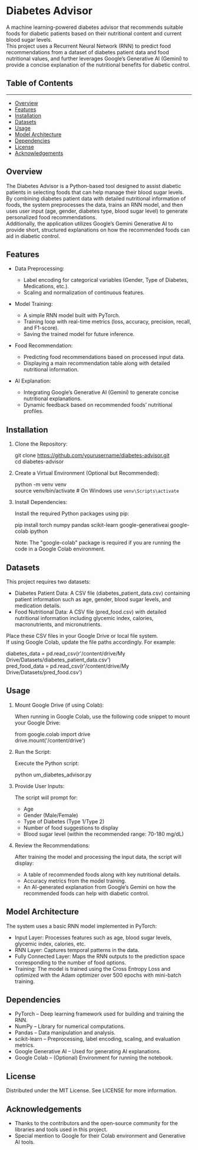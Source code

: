 Diabetes Advisor
================

A machine learning-powered diabetes advisor that recommends suitable foods for diabetic patients based on their nutritional content and current blood sugar levels.  
This project uses a Recurrent Neural Network (RNN) to predict food recommendations from a dataset of diabetes patient data and food nutritional values, and further leverages Google’s Generative AI (Gemini) to provide a concise explanation of the nutritional benefits for diabetic control.

## Table of Contents  
-----------------  
- [Overview](#overview)  
- [Features](#features)  
- [Installation](#installation)  
- [Datasets](#datasets)  
- [Usage](#usage)  
- [Model Architecture](#model-architecture)  
- [Dependencies](#dependencies)  
- [License](#license)  
- [Acknowledgements](#acknowledgements)  
  
Overview
--------
The Diabetes Advisor is a Python-based tool designed to assist diabetic patients in selecting foods that can help manage their blood sugar levels.  
By combining diabetes patient data with detailed nutritional information of foods, the system preprocesses the data, trains an RNN model, and then uses user input (age, gender, diabetes type, blood sugar level) to generate personalized food recommendations.  
Additionally, the application utilizes Google’s Gemini Generative AI to provide short, structured explanations on how the recommended foods can aid in diabetic control.

Features
--------
- Data Preprocessing:  
  - Label encoding for categorical variables (Gender, Type of Diabetes, Medications, etc.).  
  - Scaling and normalization of continuous features.

- Model Training:  
  - A simple RNN model built with PyTorch.  
  - Training loop with real-time metrics (loss, accuracy, precision, recall, and F1-score).  
  - Saving the trained model for future inference.

- Food Recommendation:  
  - Predicting food recommendations based on processed input data.  
  - Displaying a main recommendation table along with detailed nutritional information.

- AI Explanation:  
  - Integrating Google’s Generative AI (Gemini) to generate concise nutritional explanations.  
  - Dynamic feedback based on recommended foods’ nutritional profiles.

Installation
------------
1. Clone the Repository:  

   git clone https://github.com/yourusername/diabetes-advisor.git  
   cd diabetes-advisor

2. Create a Virtual Environment (Optional but Recommended):

   python -m venv venv  
   source venv/bin/activate   # On Windows use `venv\Scripts\activate`

3. Install Dependencies:

   Install the required Python packages using pip:

   pip install torch numpy pandas scikit-learn google-generativeai google-colab ipython

   Note: The "google-colab" package is required if you are running the code in a Google Colab environment.

Datasets
--------
This project requires two datasets:  
- Diabetes Patient Data: A CSV file (diabetes_patient_data.csv) containing patient information such as age, gender, blood sugar levels, and medication details.  
- Food Nutritional Data: A CSV file (pred_food.csv) with detailed nutritional information including glycemic index, calories, macronutrients, and micronutrients.

Place these CSV files in your Google Drive or local file system.  
If using Google Colab, update the file paths accordingly. For example:  

   diabetes_data = pd.read_csv(r'/content/drive/My Drive/Datasets/diabetes_patient_data.csv')  
   pred_food_data = pd.read_csv(r'/content/drive/My Drive/Datasets/pred_food.csv')

Usage
-----
1. Mount Google Drive (if using Colab):

   When running in Google Colab, use the following code snippet to mount your Google Drive:

   from google.colab import drive  
   drive.mount('/content/drive')

2. Run the Script:

   Execute the Python script:

   python um_diabetes_advisor.py

3. Provide User Inputs:

   The script will prompt for:
   - Age  
   - Gender (Male/Female)  
   - Type of Diabetes (Type 1/Type 2)  
   - Number of food suggestions to display  
   - Blood sugar level (within the recommended range: 70-180 mg/dL)

4. Review the Recommendations:

   After training the model and processing the input data, the script will display:
   - A table of recommended foods along with key nutritional details.  
   - Accuracy metrics from the model training.  
   - An AI-generated explanation from Google’s Gemini on how the recommended foods can help with diabetic control.

Model Architecture
------------------
The system uses a basic RNN model implemented in PyTorch:
- Input Layer: Processes features such as age, blood sugar levels, glycemic index, calories, etc.  
- RNN Layer: Captures temporal patterns in the data.  
- Fully Connected Layer: Maps the RNN outputs to the prediction space corresponding to the number of food options.  
- Training: The model is trained using the Cross Entropy Loss and optimized with the Adam optimizer over 500 epochs with mini-batch training.

Dependencies
------------
- PyTorch – Deep learning framework used for building and training the RNN.  
- NumPy – Library for numerical computations.  
- Pandas – Data manipulation and analysis.  
- scikit-learn – Preprocessing, label encoding, scaling, and evaluation metrics.  
- Google Generative AI – Used for generating AI explanations.  
- Google Colab – (Optional) Environment for running the notebook.

License
-------
Distributed under the MIT License. See LICENSE for more information.

Acknowledgements
----------------
- Thanks to the contributors and the open-source community for the libraries and tools used in this project.  
- Special mention to Google for their Colab environment and Generative AI tools.
